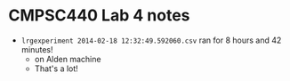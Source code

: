 CMPSC440 Lab 4 notes
==============================================

+ `lrgexperiment 2014-02-18 12:32:49.592060.csv` ran for 8 hours and 42 minutes!
  - on Alden machine
  - That's a lot!

